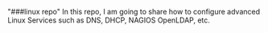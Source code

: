 "###linux repo" 
In this repo, I am going to share how to configure advanced Linux Services such as DNS, DHCP, NAGIOS OpenLDAP, etc.  
